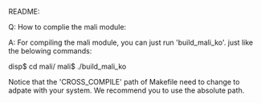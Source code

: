 README:

Q: How to complie the mali module:

A: For compiling the mali module, you can just run 'build_mali_ko'. just like the belowing commands:

   disp$ cd mali/
   mali$ ./build_mali_ko 

   Notice that the 'CROSS_COMPILE' path of Makefile need to change to adpate with your system. 
   We recommend you to use the absolute path. 
